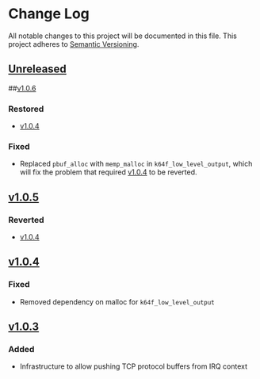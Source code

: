 # Change Log
All notable changes to this project will be documented in this file.
This project adheres to [Semantic Versioning](http://semver.org/).

## [Unreleased]

##[v1.0.6]
### Restored
- [v1.0.4]
### Fixed
- Replaced `pbuf_alloc` with `memp_malloc` in `k64f_low_level_output`, which will fix the problem that required [v1.0.4] to be reverted.

## [v1.0.5]
### Reverted
- [v1.0.4]

## [v1.0.4]
### Fixed
- Removed dependency on malloc for `k64f_low_level_output`

## [v1.0.3]
### Added

* Infrastructure to allow pushing TCP protocol buffers from IRQ context

[Unreleased]: https://github.com/ARMmbed/sal-driver-lwip-k64f-eth/compare/v1.0.6...HEAD
[v1.0.6]: https://github.com/ARMmbed/sal-driver-lwip-k64f-eth/compare/v1.0.5...v1.0.6
[v1.0.5]: https://github.com/ARMmbed/sal-driver-lwip-k64f-eth/compare/v1.0.4...v1.0.5
[v1.0.4]: https://github.com/ARMmbed/sal-driver-lwip-k64f-eth/compare/v1.0.3...v1.0.4
[v1.0.3]: https://github.com/ARMmbed/sal-driver-lwip-k64f-eth/compare/v1.0.2...v1.0.3
